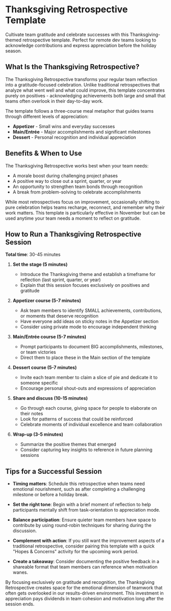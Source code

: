 # Thanksgiving Retrospective Template

Cultivate team gratitude and celebrate successes with this Thanksgiving-themed retrospective template. Perfect for remote dev teams looking to acknowledge contributions and express appreciation before the holiday season.

## What Is the Thanksgiving Retrospective?

The Thanksgiving Retrospective transforms your regular team reflection into a gratitude-focused celebration. Unlike traditional retrospectives that analyze what went well and what could improve, this template concentrates purely on positives - acknowledging achievements both large and small that teams often overlook in their day-to-day work.

The template follows a three-course meal metaphor that guides teams through different levels of appreciation:
- **Appetizer** - Small wins and everyday successes
- **Main/Entrée** - Major accomplishments and significant milestones 
- **Dessert** - Personal recognition and individual appreciation

## Benefits & When to Use

The Thanksgiving Retrospective works best when your team needs:
- A morale boost during challenging project phases
- A positive way to close out a sprint, quarter, or year
- An opportunity to strengthen team bonds through recognition
- A break from problem-solving to celebrate accomplishments

While most retrospectives focus on improvement, occasionally shifting to pure celebration helps teams recharge, reconnect, and remember why their work matters. This template is particularly effective in November but can be used anytime your team needs a moment to reflect on gratitude.

## How to Run a Thanksgiving Retrospective Session

**Total time**: 30-45 minutes

1. **Set the stage (5 minutes)**
   - Introduce the Thanksgiving theme and establish a timeframe for reflection (last sprint, quarter, or year)
   - Explain that this session focuses exclusively on positives and gratitude

2. **Appetizer course (5-7 minutes)**
   - Ask team members to identify SMALL achievements, contributions, or moments that deserve recognition
   - Have everyone add ideas on sticky notes in the Appetizer section
   - Consider using private mode to encourage independent thinking

3. **Main/Entrée course (5-7 minutes)**
   - Prompt participants to document BIG accomplishments, milestones, or team victories
   - Direct them to place these in the Main section of the template

4. **Dessert course (5-7 minutes)**
   - Invite each team member to claim a slice of pie and dedicate it to someone specific
   - Encourage personal shout-outs and expressions of appreciation

5. **Share and discuss (10-15 minutes)**
   - Go through each course, giving space for people to elaborate on their notes
   - Look for patterns of success that could be reinforced
   - Celebrate moments of individual excellence and team collaboration

6. **Wrap-up (3-5 minutes)**
   - Summarize the positive themes that emerged
   - Consider capturing key insights to reference in future planning sessions

## Tips for a Successful Session

- **Timing matters**: Schedule this retrospective when teams need emotional nourishment, such as after completing a challenging milestone or before a holiday break.

- **Set the right tone**: Begin with a brief moment of reflection to help participants mentally shift from task-orientation to appreciation mode.

- **Balance participation**: Ensure quieter team members have space to contribute by using round-robin techniques for sharing during the discussion.

- **Complement with action**: If you still want the improvement aspects of a traditional retrospective, consider pairing this template with a quick "Hopes & Concerns" activity for the upcoming work period.

- **Create a takeaway**: Consider documenting the positive feedback in a shareable format that team members can reference when motivation wanes.

By focusing exclusively on gratitude and recognition, the Thanksgiving Retrospective creates space for the emotional dimension of teamwork that often gets overlooked in our results-driven environment. This investment in appreciation pays dividends in team cohesion and motivation long after the session ends.